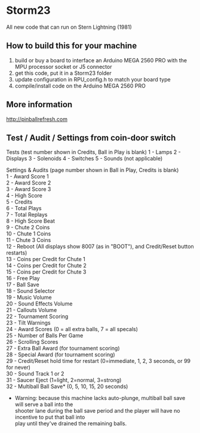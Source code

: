 # Storm23  
All new code that can run on Stern Lightning (1981)
  
## How to build this for your machine  
1) build or buy a board to interface an Arduino MEGA 2560 PRO with the MPU processor socket or J5 connector  
2) get this code, put it in a Storm23 folder  
3) update configuration in RPU_config.h to match your board type  
4) compile/install code on the Arduino MEGA 2560 PRO  
  
## More information
http://pinballrefresh.com  
  
## Test / Audit / Settings from coin-door switch
Tests (test number shown in Credits, Ball in Play is blank)
1 - Lamps
2 - Displays
3 - Solenoids
4 - Switches
5 - Sounds (not applicable)

Settings & Audits (page number shown in Ball in Play, Credits is blank)  
1 - Award Score 1  
2 - Award Score 2  
3 - Award Score 3  
4 - High Score  
5 - Credits  
6 - Total Plays  
7 - Total Replays  
8 - High Score Beat  
9 - Chute 2 Coins  
10 - Chute 1 Coins  
11 - Chute 3 Coins  
12 - Reboot (All displays show 8007 (as in "BOOT"), and Credit/Reset button restarts)  
13 - Coins per Credit for Chute 1  
14 - Coins per Credit for Chute 2  
15 - Coins per Credit for Chute 3  
16 - Free Play  
17 - Ball Save  
18 - Sound Selector  
19 - Music Volume  
20 - Sound Effects Volume  
21 - Callouts Volume  
22 - Tournament Scoring  
23 - Tilt Warnings  
24 - Award Scores (0 = all extra balls, 7 = all specals)  
25 - Number of Balls Per Game  
26 - Scrolling Scores  
27 - Extra Ball Award (for tournament scoring)  
28 - Special Award (for tournament scoring)  
29 - Credit/Reset hold time for restart (0=immediate, 1, 2, 3 seconds, or 99 for never)  
30 - Sound Track 1 or 2  
31 - Saucer Eject (1=light, 2=normal, 3=strong)  
32 - Multiball Ball Save* (0, 5, 10, 15, 20 seconds)  
* Warning: because this machine lacks auto-plunge, multiball ball save will serve a ball into the   
  shooter lane during the ball save period and the player will have no incentive to put that ball into   
  play until they've drained the remaining balls.    
  
  
